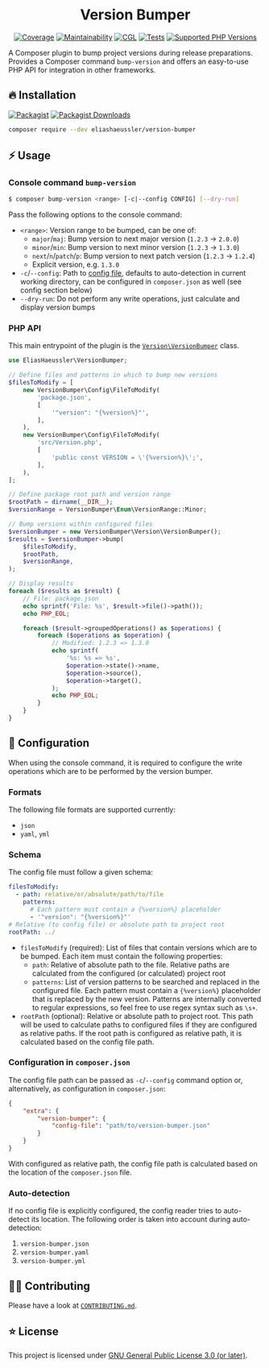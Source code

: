 <div align="center">

# Version Bumper

[![Coverage](https://img.shields.io/coverallsCoverage/github/eliashaeussler/version-bumper?logo=coveralls)](https://coveralls.io/github/eliashaeussler/version-bumper)
[![Maintainability](https://img.shields.io/codeclimate/maintainability/eliashaeussler/version-bumper?logo=codeclimate)](https://codeclimate.com/github/eliashaeussler/version-bumper/maintainability)
[![CGL](https://img.shields.io/github/actions/workflow/status/eliashaeussler/version-bumper/cgl.yaml?label=cgl&logo=github)](https://github.com/eliashaeussler/version-bumper/actions/workflows/cgl.yaml)
[![Tests](https://img.shields.io/github/actions/workflow/status/eliashaeussler/version-bumper/tests.yaml?label=tests&logo=github)](https://github.com/eliashaeussler/version-bumper/actions/workflows/tests.yaml)
[![Supported PHP Versions](https://img.shields.io/packagist/dependency-v/eliashaeussler/version-bumper/php?logo=php)](https://packagist.org/packages/eliashaeussler/version-bumper)

</div>

A Composer plugin to bump project versions during release preparations.
Provides a Composer command `bump-version` and offers an easy-to-use PHP
API for integration in other frameworks.

## 🔥 Installation

[![Packagist](https://img.shields.io/packagist/v/eliashaeussler/version-bumper?label=version&logo=packagist)](https://packagist.org/packages/eliashaeussler/version-bumper)
[![Packagist Downloads](https://img.shields.io/packagist/dt/eliashaeussler/version-bumper?color=brightgreen)](https://packagist.org/packages/eliashaeussler/version-bumper)

```bash
composer require --dev eliashaeussler/version-bumper
```

## ⚡ Usage

### Console command `bump-version`

```bash
$ composer bump-version <range> [-c|--config CONFIG] [--dry-run]
```

Pass the following options to the console command:

* `<range>`: Version range to be bumped, can be one of:
  - `major`/`maj`: Bump version to next major version
    (`1.2.3` -> `2.0.0`)
  - `minor`/`min`: Bump version to next minor version
    (`1.2.3` -> `1.3.0`)
  - `next`/`n`/`patch`/`p`: Bump version to next patch
    version (`1.2.3` -> `1.2.4`)
  - Explicit version, e.g. `1.3.0`
* `-c`/`--config`: Path to [config file](#-configuration),
  defaults to auto-detection in current working directory,
  can be configured in `composer.json` as well (see
  config section below)
* `--dry-run`: Do not perform any write operations, just
  calculate and display version bumps

### PHP API

This main entrypoint of the plugin is the
[`Version\VersionBumper`](src/Version/VersionBumper.php) class.

```php
use EliasHaeussler\VersionBumper;

// Define files and patterns in which to bump new versions
$filesToModify = [
    new VersionBumper\Config\FileToModify(
        'package.json',
        [
            '"version": "{%version%}"',
        ],
    ),
    new VersionBumper\Config\FileToModify(
        'src/Version.php',
        [
            'public const VERSION = \'{%version%}\';',
        ],
    ),
];

// Define package root path and version range
$rootPath = dirname(__DIR__);
$versionRange = VersionBumper\Enum\VersionRange::Minor;

// Bump versions within configured files
$versionBumper = new VersionBumper\Version\VersionBumper();
$results = $versionBumper->bump(
    $filesToModify,
    $rootPath,
    $versionRange,
);

// Display results
foreach ($results as $result) {
    // File: package.json
    echo sprintf('File: %s', $result->file()->path());
    echo PHP_EOL;

    foreach ($result->groupedOperations() as $operations) {
        foreach ($operations as $operation) {
            // Modified: 1.2.3 => 1.3.0
            echo sprintf(
                '%s: %s => %s',
                $operation->state()->name,
                $operation->source(),
                $operation->target(),
            );
            echo PHP_EOL;
        }
    }
}
```

## 📝 Configuration

When using the console command, it is required to configure
the write operations which are to be performed by the version
bumper.

### Formats

The following file formats are supported currently:

* `json`
* `yaml`, `yml`

### Schema

The config file must follow a given schema:

```yaml
filesToModify:
  - path: relative/or/absolute/path/to/file
    patterns:
      # Each pattern must contain a {%version%} placeholder
      - '"version": "{%version%}"'
# Relative (to config file) or absolute path to project root
rootPath: ../
```

* `filesToModify` (required): List of files that contain versions which
  are to be bumped. Each item must contain the following properties:
  - `path`: Relative of absolute path to the file. Relative paths
    are calculated from the configured (or calculated) project root
  - `patterns`: List of version patterns to be searched and replaced
    in the configured file. Each pattern must contain a
    `{%version%}` placeholder that is replaced by the new version.
    Patterns are internally converted to regular expressions, so
    feel free to use regex syntax such as `\s+`.
* `rootPath` (optional): Relative or absolute path to project root.
  This path will be used to calculate paths to configured files if
  they are configured as relative paths. If the root path is configured
  as relative path, it is calculated based on the config file path.

### Configuration in `composer.json`

The config file path can be passed as `-c`/`--config` command
option or, alternatively, as configuration in `composer.json`:

```json
{
    "extra": {
        "version-bumper": {
            "config-file": "path/to/version-bumper.json"
        }
    }
}
```

With configured as relative path, the config file path is
calculated based on the location of the `composer.json` file.

### Auto-detection

If no config file is explicitly configured, the config reader
tries to auto-detect its location. The following order is taken
into account during auto-detection:

1. `version-bumper.json`
2. `version-bumper.yaml`
3. `version-bumper.yml`

## 🧑‍💻 Contributing

Please have a look at [`CONTRIBUTING.md`](CONTRIBUTING.md).

## ⭐ License

This project is licensed under [GNU General Public License 3.0 (or later)](LICENSE).
